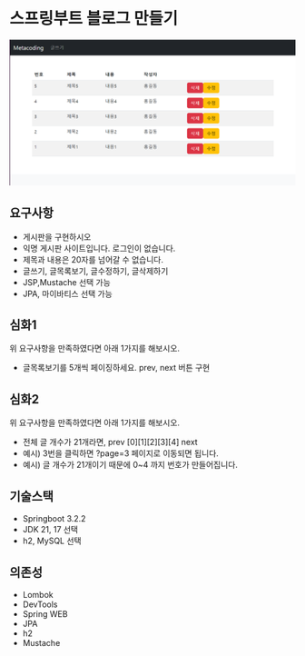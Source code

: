 # 스프링부트 블로그 만들기

![pic](main.png)

## 요구사항
- 게시판을 구현하시오
- 익명 게시판 사이트입니다. 로그인이 없습니다.
- 제목과 내용은 20자를 넘어갈 수 없습니다.
- 글쓰기, 글목록보기, 글수정하기, 글삭제하기
- JSP,Mustache 선택 가능 
- JPA, 마이바티스 선택 가능 

## 심화1
위 요구사항을 만족하였다면 아래 1가지를 해보시오.
- 글목록보기를 5개씩 페이징하세요. prev, next 버튼 구현

## 심화2
위 요구사항을 만족하였다면 아래 1가지를 해보시오.
- 전체 글 개수가 21개라면, prev [0][1][2][3][4] next
- 예시) 3번을 클릭하면 ?page=3 페이지로 이동되면 됩니다.
- 예시) 글 개수가 21개이기 때문에 0~4 까지 번호가 만들어집니다.

## 기술스택

- Springboot 3.2.2
- JDK 21, 17 선택
- h2, MySQL 선택 

## 의존성

- Lombok
- DevTools
- Spring WEB
- JPA
- h2
- Mustache


